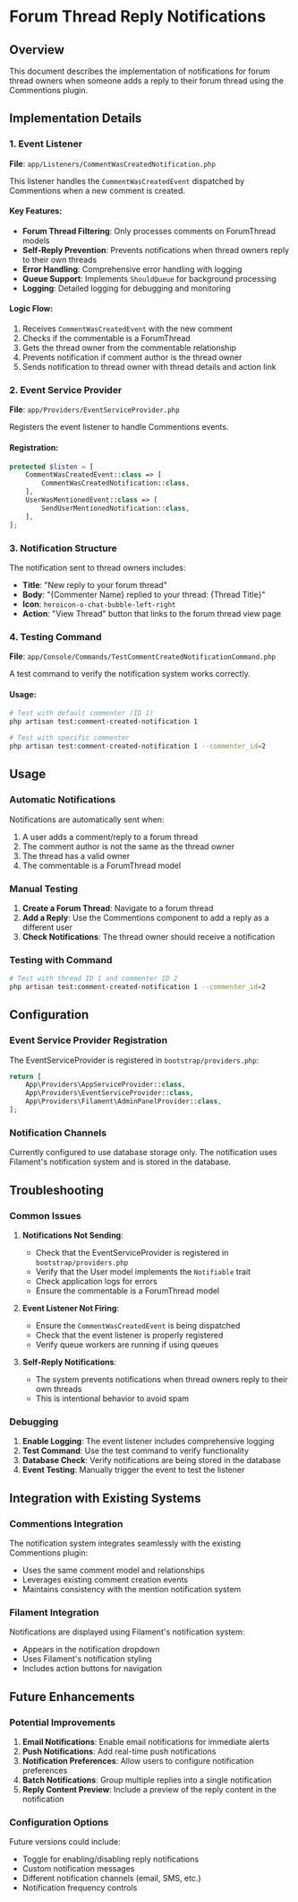 # Forum Thread Reply Notifications

## Overview

This document describes the implementation of notifications for forum thread owners when someone adds a reply to their forum thread using the Commentions plugin.

## Implementation Details

### 1. Event Listener

**File**: `app/Listeners/CommentWasCreatedNotification.php`

This listener handles the `CommentWasCreatedEvent` dispatched by Commentions when a new comment is created.

#### Key Features:
- **Forum Thread Filtering**: Only processes comments on ForumThread models
- **Self-Reply Prevention**: Prevents notifications when thread owners reply to their own threads
- **Error Handling**: Comprehensive error handling with logging
- **Queue Support**: Implements `ShouldQueue` for background processing
- **Logging**: Detailed logging for debugging and monitoring

#### Logic Flow:
1. Receives `CommentWasCreatedEvent` with the new comment
2. Checks if the commentable is a ForumThread
3. Gets the thread owner from the commentable relationship
4. Prevents notification if comment author is the thread owner
5. Sends notification to thread owner with thread details and action link

### 2. Event Service Provider

**File**: `app/Providers/EventServiceProvider.php`

Registers the event listener to handle Commentions events.

#### Registration:
```php
protected $listen = [
    CommentWasCreatedEvent::class => [
        CommentWasCreatedNotification::class,
    ],
    UserWasMentionedEvent::class => [
        SendUserMentionedNotification::class,
    ],
];
```

### 3. Notification Structure

The notification sent to thread owners includes:
- **Title**: "New reply to your forum thread"
- **Body**: "{Commenter Name} replied to your thread: {Thread Title}"
- **Icon**: `heroicon-o-chat-bubble-left-right`
- **Action**: "View Thread" button that links to the forum thread view page

### 4. Testing Command

**File**: `app/Console/Commands/TestCommentCreatedNotificationCommand.php`

A test command to verify the notification system works correctly.

#### Usage:
```bash
# Test with default commenter (ID 1)
php artisan test:comment-created-notification 1

# Test with specific commenter
php artisan test:comment-created-notification 1 --commenter_id=2
```

## Usage

### Automatic Notifications

Notifications are automatically sent when:
1. A user adds a comment/reply to a forum thread
2. The comment author is not the same as the thread owner
3. The thread has a valid owner
4. The commentable is a ForumThread model

### Manual Testing

1. **Create a Forum Thread**: Navigate to a forum thread
2. **Add a Reply**: Use the Commentions component to add a reply as a different user
3. **Check Notifications**: The thread owner should receive a notification

### Testing with Command

```bash
# Test with thread ID 1 and commenter ID 2
php artisan test:comment-created-notification 1 --commenter_id=2
```

## Configuration

### Event Service Provider Registration

The EventServiceProvider is registered in `bootstrap/providers.php`:

```php
return [
    App\Providers\AppServiceProvider::class,
    App\Providers\EventServiceProvider::class,
    App\Providers\Filament\AdminPanelProvider::class,
];
```

### Notification Channels

Currently configured to use database storage only. The notification uses Filament's notification system and is stored in the database.

## Troubleshooting

### Common Issues

1. **Notifications Not Sending**:
   - Check that the EventServiceProvider is registered in `bootstrap/providers.php`
   - Verify that the User model implements the `Notifiable` trait
   - Check application logs for errors
   - Ensure the commentable is a ForumThread model

2. **Event Listener Not Firing**:
   - Ensure the `CommentWasCreatedEvent` is being dispatched
   - Check that the event listener is properly registered
   - Verify queue workers are running if using queues

3. **Self-Reply Notifications**:
   - The system prevents notifications when thread owners reply to their own threads
   - This is intentional behavior to avoid spam

### Debugging

1. **Enable Logging**: The event listener includes comprehensive logging
2. **Test Command**: Use the test command to verify functionality
3. **Database Check**: Verify notifications are being stored in the database
4. **Event Testing**: Manually trigger the event to test the listener

## Integration with Existing Systems

### Commentions Integration

The notification system integrates seamlessly with the existing Commentions plugin:
- Uses the same comment model and relationships
- Leverages existing comment creation events
- Maintains consistency with the mention notification system

### Filament Integration

Notifications are displayed using Filament's notification system:
- Appears in the notification dropdown
- Uses Filament's notification styling
- Includes action buttons for navigation

## Future Enhancements

### Potential Improvements

1. **Email Notifications**: Enable email notifications for immediate alerts
2. **Push Notifications**: Add real-time push notifications
3. **Notification Preferences**: Allow users to configure notification preferences
4. **Batch Notifications**: Group multiple replies into a single notification
5. **Reply Content Preview**: Include a preview of the reply content in the notification

### Configuration Options

Future versions could include:
- Toggle for enabling/disabling reply notifications
- Custom notification messages
- Different notification channels (email, SMS, etc.)
- Notification frequency controls
